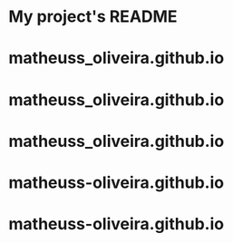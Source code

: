# My project's README
# matheuss_oliveira.github.io
# matheuss_oliveira.github.io
# matheuss_oliveira.github.io
# matheuss-oliveira.github.io
# matheuss-oliveira.github.io
